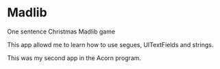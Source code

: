 Madlib
======

One sentence Christmas Madlib game

This app allowd me to learn how to use segues, UITextFields and strings.

This was my second app in the Acorn program.
